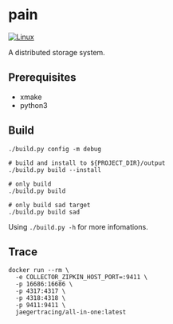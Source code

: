 # pain
[![Linux](https://github.com/ivanallen/pain/actions/workflows/ubuntu.yml/badge.svg)](https://github.com/ivanallen/pain/actions/workflows/ubuntu.yml)

A distributed storage system.


## Prerequisites

- xmake
- python3

## Build

```
./build.py config -m debug

# build and install to ${PROJECT_DIR}/output
./build.py build --install

# only build
./build.py build

# only build sad target
./build.py build sad
```

Using `./build.py -h` for more infomations.

## Trace

```
docker run --rm \
  -e COLLECTOR_ZIPKIN_HOST_PORT=:9411 \
  -p 16686:16686 \
  -p 4317:4317 \
  -p 4318:4318 \
  -p 9411:9411 \
  jaegertracing/all-in-one:latest
```
